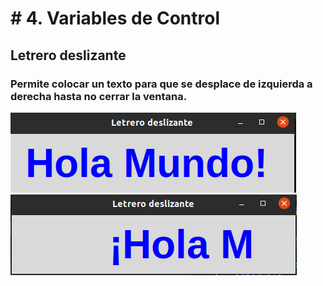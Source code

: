 # # 4. Variables de Control

## Letrero deslizante

### Permite colocar un texto para que se desplace de izquierda a derecha hasta no cerrar la ventana.

![Letrero deslizante](Letrero1.png "Letrero deslizante")
![Letrero deslizante](Letrero2.png "Letrero deslizante")